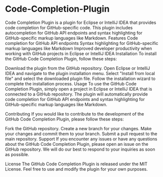 # Code-Completion-Plugin
Code Completion Plugin is a plugin for Eclipse or IntelliJ IDEA that provides code completion for GitHub-specific code. This plugin includes autocompletion for GitHub API endpoints and syntax highlighting for GitHub-specific markup languages like Markdown.
Features
Code completion for GitHub API endpoints
Syntax highlighting for GitHub-specific markup languages like Markdown
Improved developer productivity when working with GitHub projects in Eclipse or IntelliJ IDEA
Installation
To install the GitHub Code Completion Plugin, follow these steps:

Download the plugin from the GitHub repository.
Open Eclipse or IntelliJ IDEA and navigate to the plugin installation menu.
Select "Install from local file" and select the downloaded plugin file.
Follow the installation wizard to complete the installation process.
Usage
To use the GitHub Code Completion Plugin, simply open a project in Eclipse or IntelliJ IDEA that is connected to a GitHub repository. The plugin will automatically provide code completion for GitHub API endpoints and syntax highlighting for GitHub-specific markup languages like Markdown.

Contributing
If you would like to contribute to the development of the GitHub Code Completion Plugin, please follow these steps:

Fork the GitHub repository.
Create a new branch for your changes.
Make your changes and commit them to your branch.
Submit a pull request to the main repository.
Support
If you encounter any issues or have any questions about the GitHub Code Completion Plugin, please open an issue on the GitHub repository. We will do our best to respond to your inquiries as soon as possible.

License
The GitHub Code Completion Plugin is released under the MIT License. Feel free to use and modify the plugin for your own purposes.